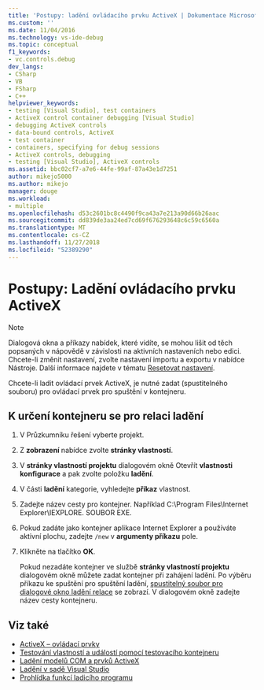 ```yaml
---
title: 'Postupy: ladění ovládacího prvku ActiveX | Dokumentace Microsoftu'
ms.custom: ''
ms.date: 11/04/2016
ms.technology: vs-ide-debug
ms.topic: conceptual
f1_keywords:
- vc.controls.debug
dev_langs:
- CSharp
- VB
- FSharp
- C++
helpviewer_keywords:
- testing [Visual Studio], test containers
- ActiveX control container debugging [Visual Studio]
- debugging ActiveX controls
- data-bound controls, ActiveX
- test container
- containers, specifying for debug sessions
- ActiveX controls, debugging
- testing [Visual Studio], ActiveX controls
ms.assetid: bbc02cf7-a7e6-44fe-99af-87a43e1d7251
author: mikejo5000
ms.author: mikejo
manager: douge
ms.workload:
- multiple
ms.openlocfilehash: d53c2601bc8c4490f9ca43a7e213a90d66b26aac
ms.sourcegitcommit: dd839de3aa24ed7cd69f676293648c6c59c6560a
ms.translationtype: MT
ms.contentlocale: cs-CZ
ms.lasthandoff: 11/27/2018
ms.locfileid: "52389290"
---
```

# <a name="how-to-debug-an-activex-control"></a>Postupy: Ladění ovládacího prvku ActiveX

> [!NOTE]
> Dialogová okna a příkazy nabídek, které vidíte, se mohou lišit od těch popsaných v nápovědě v závislosti na aktivních nastaveních nebo edici. Chcete-li změnit nastavení, zvolte nastavení importu a exportu v nabídce Nástroje. Další informace najdete v tématu [Resetovat nastavení](../ide/environment-settings.md#reset-settings).

Chcete-li ladit ovládací prvek ActiveX, je nutné zadat (spustitelného souboru) pro ovládací prvek pro spuštění v kontejneru.

## <a name="to-specify-a-container-for-the-debug-session"></a>K určení kontejneru se pro relaci ladění

1.  V Průzkumníku řešení vyberte projekt.

2.  Z **zobrazení** nabídce zvolte **stránky vlastností**.

3.  V **stránky vlastností projektu** dialogovém okně Otevřít **vlastnosti konfigurace** a pak zvolte položku **ladění**.

4.  V části **ladění** kategorie, vyhledejte **příkaz** vlastnost.

5.  Zadejte název cesty pro kontejner. Například C:\Program Files\Internet Explorer\IEXPLORE. SOUBOR EXE.

6.  Pokud zadáte jako kontejner aplikace Internet Explorer a používáte aktivní plochu, zadejte `/new` v **argumenty příkazu** pole.

7.  Klikněte na tlačítko **OK**.

     Pokud nezadáte kontejner ve službě **stránky vlastností projektu** dialogovém okně můžete zadat kontejner při zahájení ladění. Po výběru příkazu ke spuštění pro spuštění ladění, [spustitelný soubor pro dialogové okno ladění relace](../debugger/executable-for-debugging-session-dialog-box.md) se zobrazí. V dialogovém okně zadejte název cesty kontejneru.

## <a name="see-also"></a>Viz také

- [ActiveX – ovládací prvky](/cpp/mfc/activex-controls)
- [Testování vlastností a událostí pomocí testovacího kontejneru](/cpp/mfc/testing-properties-and-events-with-test-container)
- [Ladění modelů COM a prvků ActiveX](../debugger/com-and-activex-debugging.md)
- [Ladění v sadě Visual Studio](../debugger/index.md)
- [Prohlídka funkcí ladicího programu](../debugger/debugger-feature-tour.md)